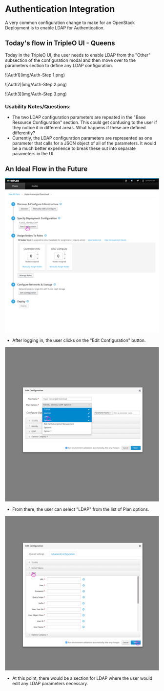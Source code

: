 # Authentication Integration
A very common configuration change to make for an OpenStack Deployment is to enable LDAP for Authentication.

## Today's flow in TripleO UI - Queens
Today in the TripleO UI, the user needs to enable LDAP from the "Other" subsection of the configuration modal and then move over to the parameters section to define any LDAP configuration.

![Auth1](img/Auth-Step 1.png)

![Auth2](img/Auth-Step 2.png)

![Auth3](img/Auth-Step 3.png)

### Usability Notes/Questions:
* The two LDAP configuration parameters are repeated in the "Base Resource Configuration" section. This could get confusing to the user if they notice it in different areas. What happens if these are defined differently?
* Currently, the LDAP configuration parameters are represented as one parameter that calls for a JSON object of all of the parameters. It would be a much better experience to break these out into separate parameters in the UI.

## An Ideal Flow in the Future
![editconfiguration](img/Auth-Edit_Configuration.png)
- After logging in, the user clicks on the "Edit Configuration" button.

![editconfigurationmodal](img/Auth-Edit_Configuration_Modal.png)
- From there, the user can select "LDAP" from the list of Plan options.

![editconfigurationmodal2](img/Auth-Edit_Configuration_Modal2.png)
- At this point, there would be a section for LDAP where the user would edit any LDAP parameters necessary.
